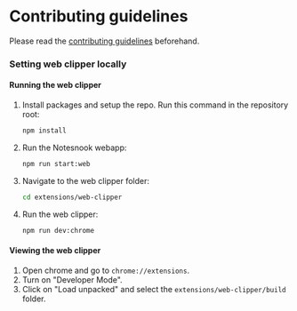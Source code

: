 # Contributing guidelines

Please read the [contributing guidelines](../../CONTRIBUTING.md) beforehand.

### Setting web clipper locally

#### Running the web clipper

1. Install packages and setup the repo. Run this command in the repository root:
   ```sh
   npm install
   ```
1. Run the Notesnook webapp:
   ```sh
   npm run start:web
   ```
1. Navigate to the web clipper folder:
   ```sh
   cd extensions/web-clipper
   ```
1. Run the web clipper:
   ```sh
   npm run dev:chrome
   ```

#### Viewing the web clipper

1. Open chrome and go to `chrome://extensions`.
1. Turn on "Developer Mode".
1. Click on "Load unpacked" and select the `extensions/web-clipper/build` folder.
